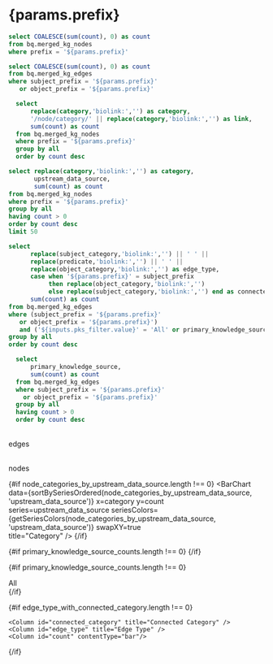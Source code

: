# {params.prefix}

<script context="module">
  import { getSeriesColors, sourceOrder } from '../../../_lib/colors';
  
  // Enhanced sortBySeries function that uses the color ordering
  export function sortBySeriesOrdered(data, seriesColumn) {
    // Use the existing sourceOrder from colors.js
    return data.sort((a, b) => {
      const aIndex = sourceOrder.indexOf(a[seriesColumn]);
      const bIndex = sourceOrder.indexOf(b[seriesColumn]);
      
      // Both are known sources
      if (aIndex !== -1 && bIndex !== -1) {
        return aIndex - bIndex;
      }
      
      // a is known, b is unknown - a comes first
      if (aIndex !== -1 && bIndex === -1) {
        return -1;
      }
      
      // a is unknown, b is known - b comes first
      if (aIndex === -1 && bIndex !== -1) {
        return 1;
      }
      
      // Both are unknown - sort alphabetically
      return a[seriesColumn].localeCompare(b[seriesColumn]);
    });
  }
</script>

```sql number_of_nodes
select COALESCE(sum(count), 0) as count
from bq.merged_kg_nodes
where prefix = '${params.prefix}'
```

```sql number_of_edges
select COALESCE(sum(count), 0) as count
from bq.merged_kg_edges
where subject_prefix = '${params.prefix}'
   or object_prefix = '${params.prefix}'    
```

```sql nodes_by_category
  select 
      replace(category,'biolink:','') as category,
      '/node/category/' || replace(category,'biolink:','') as link,
      sum(count) as count
  from bq.merged_kg_nodes
  where prefix = '${params.prefix}'
  group by all
  order by count desc  
```

```sql node_categories_by_upstream_data_source
select replace(category,'biolink:','') as category, 
       upstream_data_source, 
       sum(count) as count 
from bq.merged_kg_nodes
where prefix = '${params.prefix}'
group by all
having count > 0
order by count desc
limit 50
```

```sql edge_type_with_connected_category
select 
      replace(subject_category,'biolink:','') || ' ' ||
      replace(predicate,'biolink:','') || ' ' || 
      replace(object_category,'biolink:','') as edge_type,
      case when '${params.prefix}' = subject_prefix 
           then replace(object_category,'biolink:','') 
           else replace(subject_category,'biolink:','') end as connected_category,
      sum(count) as count   
from bq.merged_kg_edges
where (subject_prefix = '${params.prefix}'
   or object_prefix = '${params.prefix}')
   and ('${inputs.pks_filter.value}' = 'All' or primary_knowledge_source = '${inputs.pks_filter.value}')
group by all
order by count desc
```

```sql primary_knowledge_source_counts
  select
      primary_knowledge_source,
      sum(count) as count
  from bq.merged_kg_edges
  where subject_prefix = '${params.prefix}'
    or object_prefix = '${params.prefix}'
  group by all
  having count > 0
  order by count desc
```

<Grid col=2>
    <p class="text-center text-lg pt-4"><span class="font-semibold text-2xl"><Value data={number_of_edges} column="count" fmt="integer"/></span><br/>edges</p>
    <p class="text-center text-lg pt-4"><span class="font-semibold text-2xl"><Value data={number_of_nodes} column="count" fmt="integer"/></span><br/>nodes</p>
</Grid>

{#if node_categories_by_upstream_data_source.length !== 0}
<BarChart 
    data={sortBySeriesOrdered(node_categories_by_upstream_data_source, 'upstream_data_source')}
    x=category
    y=count
    series=upstream_data_source
    seriesColors={getSeriesColors(node_categories_by_upstream_data_source, 'upstream_data_source')}
    swapXY=true    
    title="Category"
/>
{/if}

{#if primary_knowledge_source_counts.length !== 0}
<BarChart
    data={primary_knowledge_source_counts}
    x=primary_knowledge_source
    y=count
    split=upstream_data_source
    title="Edge Counts by Primary Knowledge Source"
/>
{/if}

{#if primary_knowledge_source_counts.length !== 0}
<div>
    <Dropdown 
        data={primary_knowledge_source_counts}
        name=pks_filter
        value=primary_knowledge_source
        title="Filter by Primary Knowledge Source"
        defaultValue="All">
        <DropdownOption value="All">All</DropdownOption>
    </Dropdown>
</div>
{/if}

{#if edge_type_with_connected_category.length !== 0}
<DataTable
    data={edge_type_with_connected_category}
    title="Edge Types Connected to {params.prefix} Nodes"
    groupBy=connected_category
    subtotals=true
    totalRow=true
    groupsOpen=false>
    
    <Column id="connected_category" title="Connected Category" />
    <Column id="edge_type" title="Edge Type" />
    <Column id="count" contentType="bar"/>
</DataTable>
{/if}